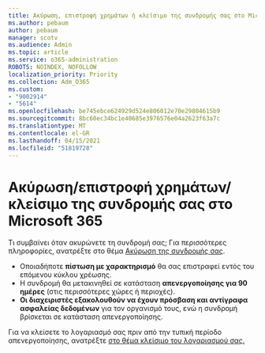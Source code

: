 ```yaml
---
title: Ακύρωση, επιστροφή χρημάτων ή κλείσιμο της συνδρομής σας στο Microsoft 365
ms.author: pebaum
author: pebaum
manager: scotv
ms.audience: Admin
ms.topic: article
ms.service: o365-administration
ROBOTS: NOINDEX, NOFOLLOW
localization_priority: Priority
ms.collection: Adm_O365
ms.custom:
- "9002914"
- "5614"
ms.openlocfilehash: be745ebce624929d524e806012e70e29804615b9
ms.sourcegitcommit: 8bc60ec34bc1e40685e3976576e04a2623f63a7c
ms.translationtype: MT
ms.contentlocale: el-GR
ms.lasthandoff: 04/15/2021
ms.locfileid: "51819728"
---
```

# <a name="cancelrefundclose-your-microsoft-365-subscription"></a>Ακύρωση/επιστροφή χρημάτων/κλείσιμο της συνδρομής σας στο Microsoft 365

Τι συμβαίνει όταν ακυρώνετε τη συνδρομή σας; Για περισσότερες πληροφορίες, ανατρέξτε στο θέμα [Ακύρωση της συνδρομής σας](https://docs.microsoft.com/microsoft-365/commerce/subscriptions/cancel-your-subscription?view=o365-worldwide).

- Οποιαδήποτε **πίστωση με χαρακτηρισμό** θα σας επιστραφεί εντός του επόμενου κύκλου χρέωσης.
- Η συνδρομή θα μετακινηθεί σε κατάσταση **απενεργοποίησης για 90 ημέρες** (στις περισσότερες χώρες ή περιοχές).
- **Οι διαχειριστές εξακολουθούν να έχουν πρόσβαση και αντίγραφα ασφαλείας δεδομένων** για τον οργανισμό τους, ενώ η συνδρομή βρίσκεται σε κατάσταση απενεργοποίησης.

Για να κλείσετε το λογαριασμό σας πριν από την τυπική περίοδο απενεργοποίησης, ανατρέξτε [στο θέμα κλείσιμο του λογαριασμού σας.](https://docs.microsoft.com/microsoft-365/commerce/close-your-account?view=o365-worldwide)
